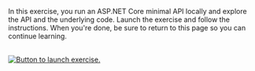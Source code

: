 In this exercise, you run an ASP.NET Core minimal API locally and explore the API and the underlying code. Launch the exercise and follow the instructions. When you're done, be sure to return to this page so you can continue learning.

<br/>

<a href="https://go.microsoft.com/fwlink/?linkid=2261091" target="_blank">
    <img src="../media/launch-exercise.png" alt="Button to launch exercise.">
</a>

